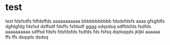 test
====

test
fdsfsdfs
fdfdsffds
aaaaaaaaaaa
bbbbbbbbbbb
fdsdsfdsfs
aaaa
gfsgfdfs
dgfdgfdg
fdsfsd
dsffsdf
fdsffs
fsfdsdf
gggg
sdqsdsq
sdffdsfds
fsdfds
aaaaaaaaaa
sdffsd
fdsfs
fdsfdsfds
fsdfds
fds
fsfsq
dqdsqqds
jkljkl
aaaaaa
ffs
ffs
dsqqds
dsdsq

